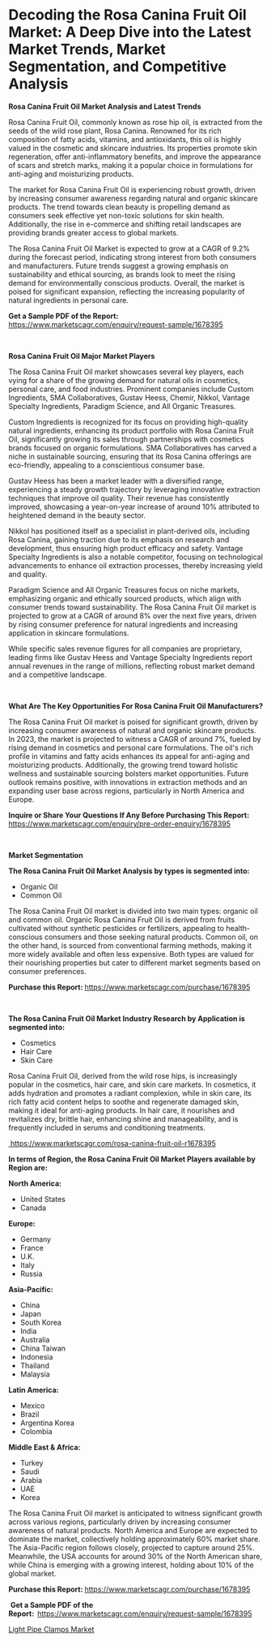 <p><h1>Decoding the Rosa Canina Fruit Oil Market: A Deep Dive into the Latest Market Trends, Market Segmentation, and Competitive Analysis</h1></p><p><strong>Rosa Canina Fruit Oil Market Analysis and Latest Trends</strong></p>
<p><p>Rosa Canina Fruit Oil, commonly known as rose hip oil, is extracted from the seeds of the wild rose plant, Rosa Canina. Renowned for its rich composition of fatty acids, vitamins, and antioxidants, this oil is highly valued in the cosmetic and skincare industries. Its properties promote skin regeneration, offer anti-inflammatory benefits, and improve the appearance of scars and stretch marks, making it a popular choice in formulations for anti-aging and moisturizing products.</p><p>The market for Rosa Canina Fruit Oil is experiencing robust growth, driven by increasing consumer awareness regarding natural and organic skincare products. The trend towards clean beauty is propelling demand as consumers seek effective yet non-toxic solutions for skin health. Additionally, the rise in e-commerce and shifting retail landscapes are providing brands greater access to global markets.</p><p>The Rosa Canina Fruit Oil Market is expected to grow at a CAGR of 9.2% during the forecast period, indicating strong interest from both consumers and manufacturers. Future trends suggest a growing emphasis on sustainability and ethical sourcing, as brands look to meet the rising demand for environmentally conscious products. Overall, the market is poised for significant expansion, reflecting the increasing popularity of natural ingredients in personal care.</p></p>
<p><strong>Get a Sample PDF of the Report:&nbsp;</strong> <a href="https://www.marketscagr.com/enquiry/request-sample/1678395?utm_campaign=2106&utm_medium=2&utm_source=Github&utm_content=ia&utm_term=24032025&utm_id=rosa-canina-fruit-oil">https://www.marketscagr.com/enquiry/request-sample/1678395</a></p>
<p>&nbsp;</p>
<p><strong>Rosa Canina Fruit Oil Major Market Players</strong></p>
<p><p>The Rosa Canina Fruit Oil market showcases several key players, each vying for a share of the growing demand for natural oils in cosmetics, personal care, and food industries. Prominent companies include Custom Ingredients, SMA Collaboratives, Gustav Heess, Chemir, Nikkol, Vantage Specialty Ingredients, Paradigm Science, and All Organic Treasures.</p><p>Custom Ingredients is recognized for its focus on providing high-quality natural ingredients, enhancing its product portfolio with Rosa Canina Fruit Oil, significantly growing its sales through partnerships with cosmetics brands focused on organic formulations. SMA Collaboratives has carved a niche in sustainable sourcing, ensuring that its Rosa Canina offerings are eco-friendly, appealing to a conscientious consumer base.</p><p>Gustav Heess has been a market leader with a diversified range, experiencing a steady growth trajectory by leveraging innovative extraction techniques that improve oil quality. Their revenue has consistently improved, showcasing a year-on-year increase of around 10% attributed to heightened demand in the beauty sector.</p><p>Nikkol has positioned itself as a specialist in plant-derived oils, including Rosa Canina, gaining traction due to its emphasis on research and development, thus ensuring high product efficacy and safety. Vantage Specialty Ingredients is also a notable competitor, focusing on technological advancements to enhance oil extraction processes, thereby increasing yield and quality.</p><p>Paradigm Science and All Organic Treasures focus on niche markets, emphasizing organic and ethically sourced products, which align with consumer trends toward sustainability. The Rosa Canina Fruit Oil market is projected to grow at a CAGR of around 8% over the next five years, driven by rising consumer preference for natural ingredients and increasing application in skincare formulations.</p><p>While specific sales revenue figures for all companies are proprietary, leading firms like Gustav Heess and Vantage Specialty Ingredients report annual revenues in the range of millions, reflecting robust market demand and a competitive landscape.</p></p>
<p>&nbsp;</p>
<p><strong>What Are The Key Opportunities For Rosa Canina Fruit Oil Manufacturers?</strong></p>
<p><p>The Rosa Canina Fruit Oil market is poised for significant growth, driven by increasing consumer awareness of natural and organic skincare products. In 2023, the market is projected to witness a CAGR of around 7%, fueled by rising demand in cosmetics and personal care formulations. The oil's rich profile in vitamins and fatty acids enhances its appeal for anti-aging and moisturizing products. Additionally, the growing trend toward holistic wellness and sustainable sourcing bolsters market opportunities. Future outlook remains positive, with innovations in extraction methods and an expanding user base across regions, particularly in North America and Europe.</p></p>
<p><strong>Inquire or Share Your Questions If Any Before Purchasing This Report:</strong> <a href="https://www.marketscagr.com/enquiry/pre-order-enquiry/1678395?utm_campaign=2106&utm_medium=2&utm_source=Github&utm_content=ia&utm_term=24032025&utm_id=rosa-canina-fruit-oil">https://www.marketscagr.com/enquiry/pre-order-enquiry/1678395</a></p>
<p>&nbsp;</p>
<p><strong>Market Segmentation</strong></p>
<p><strong>The Rosa Canina Fruit Oil Market Analysis by types is segmented into:</strong></p>
<p><ul><li>Organic Oil</li><li>Common Oil</li></ul></p>
<p><p>The Rosa Canina Fruit Oil market is divided into two main types: organic oil and common oil. Organic Rosa Canina Fruit Oil is derived from fruits cultivated without synthetic pesticides or fertilizers, appealing to health-conscious consumers and those seeking natural products. Common oil, on the other hand, is sourced from conventional farming methods, making it more widely available and often less expensive. Both types are valued for their nourishing properties but cater to different market segments based on consumer preferences.</p></p>
<p><strong>Purchase this Report:&nbsp;</strong><a href="https://www.marketscagr.com/purchase/1678395?utm_campaign=2106&utm_medium=2&utm_source=Github&utm_content=ia&utm_term=24032025&utm_id=rosa-canina-fruit-oil">https://www.marketscagr.com/purchase/1678395</a></p>
<p>&nbsp;</p>
<p><strong>The Rosa Canina Fruit Oil Market Industry Research by Application is segmented into:</strong></p>
<p><ul><li>Cosmetics</li><li>Hair Care</li><li>Skin Care</li></ul></p>
<p><p>Rosa Canina Fruit Oil, derived from the wild rose hips, is increasingly popular in the cosmetics, hair care, and skin care markets. In cosmetics, it adds hydration and promotes a radiant complexion, while in skin care, its rich fatty acid content helps to soothe and regenerate damaged skin, making it ideal for anti-aging products. In hair care, it nourishes and revitalizes dry, brittle hair, enhancing shine and manageability, and is frequently included in serums and conditioning treatments.</p></p>
<p><a href="https://www.marketscagr.com/rosa-canina-fruit-oil-r1678395?utm_campaign=2106&utm_medium=2&utm_source=Github&utm_content=ia&utm_term=24032025&utm_id=rosa-canina-fruit-oil">&nbsp;https://www.marketscagr.com/rosa-canina-fruit-oil-r1678395</a></p>
<p><strong>In terms of Region, the Rosa Canina Fruit Oil Market Players available by Region are:</strong></p>
<p>
    <p> <strong> North America: </strong>
        <ul>
            <li>United States</li>
            <li>Canada</li>
        </ul>
        </p> 
    <p> <strong> Europe: </strong>
        <ul>
            <li>Germany</li>
            <li>France</li>
            <li>U.K.</li>
            <li>Italy</li>
            <li>Russia</li>
        </ul>
        </p> 
    <p> <strong> Asia-Pacific: </strong>
        <ul>
            <li>China</li>
            <li>Japan</li>
            <li>South Korea</li>
            <li>India</li>
            <li>Australia</li>
            <li>China Taiwan</li>
            <li>Indonesia</li>
            <li>Thailand</li>
            <li>Malaysia</li>
        </ul>
        </p> 
    <p> <strong> Latin America: </strong>
        <ul>
            <li>Mexico</li>
            <li>Brazil</li>
            <li>Argentina Korea</li>
            <li>Colombia</li>
        </ul>
        </p> 
    <p> <strong> Middle East & Africa: </strong>
        <ul>
            <li>Turkey</li>
            <li>Saudi</li>
            <li>Arabia</li>
            <li>UAE</li>
            <li>Korea</li>
        </ul>
    </p>
    </p>
<p><p>The Rosa Canina Fruit Oil market is anticipated to witness significant growth across various regions, particularly driven by increasing consumer awareness of natural products. North America and Europe are expected to dominate the market, collectively holding approximately 60% market share. The Asia-Pacific region follows closely, projected to capture around 25%. Meanwhile, the USA accounts for around 30% of the North American share, while China is emerging with a growing interest, holding about 10% of the global market.</p></p>
<p><strong>Purchase this Report: </strong><a href="https://www.marketscagr.com/purchase/1678395?utm_campaign=2106&utm_medium=2&utm_source=Github&utm_content=ia&utm_term=24032025&utm_id=rosa-canina-fruit-oil">https://www.marketscagr.com/purchase/1678395</a></p>
<p>&nbsp;<strong>Get a Sample PDF of the Report:&nbsp;&nbsp;</strong><a href="https://www.marketscagr.com/enquiry/request-sample/1678395?utm_campaign=2106&utm_medium=2&utm_source=Github&utm_content=ia&utm_term=24032025&utm_id=rosa-canina-fruit-oil">https://www.marketscagr.com/enquiry/request-sample/1678395</a></p>
<p><strong></strong></p>
<p><p><a href="https://github.com/JosephineMcguire65/Market-Research-Report-List-2/blob/main/light-pipe-clamps-market.md?utm_campaign=2106&utm_medium=2&utm_source=Github&utm_content=ia&utm_term=24032025&utm_id=rosa-canina-fruit-oil">Light Pipe Clamps Market</a></p></p>